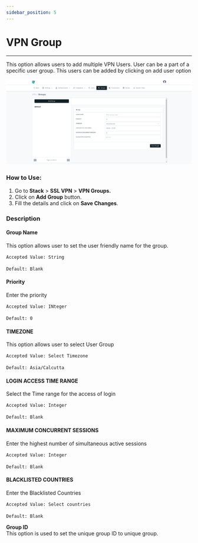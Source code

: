 ```yaml
---
sidebar_position: 5
---
```


# VPN Group

---

This option allows users to add multiple VPN Users. User can be a part of a specific user group. This users can be added by clicking on add user option

![vpngroup](/img/vpn/v8/docs/vpn-groups.png)  

### How to Use:  

1. Go to **Stack** > **SSL VPN** > **VPN Groups.**
2. Click on **Add Group** button.
3. Fill the details and click on **Save Changes**.  


### Description

#### **Group Name** 

This option allows user to set the user friendly name for the group.  
  
    Accepted Value: String

    Default: Blank

#### **Priority**

Enter the priority
  
    Accepted Value: INteger

    Default: 0

#### **TIMEZONE**

This option allows user to select User Group
  
    Accepted Value: Select Timezone

    Default: Asia/Calcutta

#### **LOGIN ACCESS TIME RANGE**

Select the Time range for the access of login

    Accepted Value: Integer

    Default: Blank

#### **MAXIMUM CONCURRENT SESSIONS**

Enter the  highest number of simultaneous active sessions

    Accepted Value: Integer

    Default: Blank

#### **BLACKLISTED COUNTRIES**

Enter the  Blacklisted Countries

    Accepted Value: Select countries

    Default: Blank



**Group ID**  
This option is used to set the unique group ID to unique group.  

